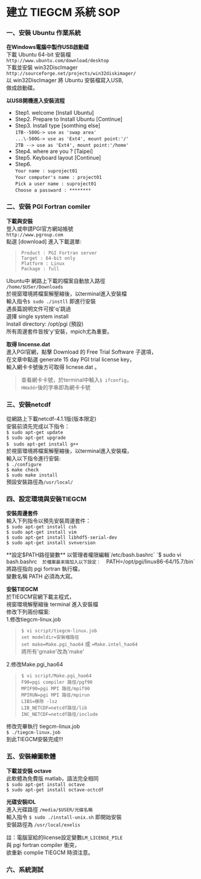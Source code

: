 # 建立 TIEGCM 系統 SOP  
### 一、安裝 Ubuntu 作業系統 
**在Windows電腦中製作USB啟動碟**  
下載 Ubuntu 64-bit 安裝檔   
`http://www.ubuntu.com/download/desktop`  
下載並安裝 win32DiscImager  
`http://sourceforge.net/projects/win32diskimager/`  
以 win32DiscImager 將 Ubuntu 安裝檔寫入USB,   
做成啟動碟。

**以USB開機進入安裝流程**   

- Step1. welcome [Install Ubuntu]   
- Step2. Prepare to Install Ubuntu [Continue]  
- Step3. Install type [somthing else]  
`1TB--500G-> use as 'swap area'`  
`...\-500G-> use as 'Ext4', mount point:'/'`  
`2TB --> use as 'Ext4', mount point:'/home'`   
- Step4. where are you ? [Taipei]
- Step5. Keyboard layout [Continue]
- Step6.   
`Your name : suproject01`    
`Your computer's name : project01`  
`Pick a user name : suproject01`  
`Choose a passward : ********`

### 二、安裝 PGI Fortran comiler   
**下載與安裝**  
登入或申請PGI官方網站帳號   
`http://www.pgroup.com`  
點選 [download] 進入下載選單:  
> `Product : PGI Fortran server`  
> `Target : 64-bit only`  
> `Platform : Linux`  
> `Package : full`  

Ubuntu中 網路上下載的檔案自動放入路徑  
`/home/$USer/Downloads`  
於視窗環境將檔案解壓縮後，以terminal進入安裝檔  
輸入指令`$ sudo ./instll` 即進行安裝   
遇長篇說明文件可按'q'跳過   
選擇 single system install  
Install directory: /opt/pgi (預設)  
所有周邊套件皆按'y'安裝，mpich尤為重要。

**取得 lincense.dat**  
進入PGI官網，點擊 Download 的 Free Trial Software 子選項，  
在文章中點選 generate 15 day PGI trial license key，  
輸入網卡卡號後方可取得 licnese.dat 。  
> 查看網卡卡號，於terminal中輸入`$ ifconfig`，  
>`HWaddr`後的字串即為網卡卡號

### 三、安裝netcdf  
從網路上下載netcdf-4.1.1版(版本限定)  
安裝前須先完成以下指令：  
`$ sudo apt-get update`  
`$ sudo apt-get upgrade`  
`$　sudo apt-get install g++`  
於視窗環境將檔案解壓縮後，以terminal進入安裝檔，  
輸入以下指令進行安裝:  
`$ ./configure`  
`$ make check`  
`$ sudo make install`  
預設安裝路徑為`/usr/local/`

### 四、設定環境與安裝TIEGCM
**安裝周邊套件**  
輸入下列指令以預先安裝周邊套件：  
`$ sudo apt-get install csh`  
`$ sudo apt-get install vim`  
`$ sudo apt-get install libhdf5-serial-dev`  
`$ sudo apt-get install svnversion`
  
**設定$PATH路徑變數**  
以管理者權限編輯`/etc/bash.bashrc`  
`$ sudo vi bash.bashrc`  
於檔案最末端加入以下設定：  
`PATH=/opt/pgi/linux86-64/15.7/bin`  
將路徑指向 pgi fortran 執行檔，  
變數名稱 PATH 必須為大寫。

**安裝TIEGCM**  
於TIEGCM官網下載主程式，  
視窗環境解壓縮後 terminal 進入安裝檔  
修改下列兩份檔案:  
1.修改tiegcm-linux.job
> `$ vi script/tiegcm-linux.job`   
> `set modeldir=安裝檔路徑`  
> `set make=Make.pgi_hao64` 或 `=Make.intel_hao64`  
> 將所有'gmake'改為'make'

2.修改Make.pgi_hao64  
> `$ vi script/Make.pgi_hao64`  
> `F90=pgi compiler 路徑/pgf90`  
> `MPIF90=pgi MPI 路徑/mpif90`  
> `MPIRUN=pgi MPI 路徑/mpirun`  
> `LIBS=移除 -lsz`  
> `LIB_NETCDF=netcdf路徑/lib`  
> `INC_NETCDF=netcdf路徑/include`  

修改完畢執行 tiegcm-linux.job   
`$ ./tiegcm-linux.job`  
到此TIEGCM安裝完成!!!

### 五、安裝繪圖軟體
**下載並安裝 octave**  
此軟體為免費版 matlab，語法完全相同  
`$ sudo apt-get install octave`  
`$ sudo apt-get install octave-octcdf`

**光碟安裝IDL**  
進入光碟路徑 `/media/$USER/光碟名稱`  
輸入指令 `$ sudo ./install-unix.sh` 即開始安裝  
安裝路徑為 `/usr/local/exelis`  

註：電腦室給的license設定變數`LM_LICENSE_PILE`  
與 pgi fortran compiler 衝突，  
欲重新 complie TIEGCM 時須注意。

### 六、系統測試  



